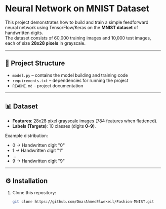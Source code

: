 # Neural Network on MNIST Dataset

This project demonstrates how to build and train a simple feedforward neural network using TensorFlow/Keras on the **MNIST dataset** of handwritten digits.  
The dataset consists of 60,000 training images and 10,000 test images, each of size **28x28 pixels** in grayscale.

---

## 📂 Project Structure
- `model.py` – contains the model building and training code
- `requirements.txt` – dependencies for running the project
- `README.md` – project documentation

---

## 📊 Dataset
- **Features**: 28x28 pixel grayscale images (784 features when flattened).
- **Labels (Targets)**: 10 classes (digits **0–9**).

Example distribution:
- 0 → Handwritten digit "0"
- 1 → Handwritten digit "1"
- …
- 9 → Handwritten digit "9"

---

## ⚙️ Installation
1. Clone this repository:
   ```bash
   git clone https://github.com/OmarAhmedElwekeil/Fashion-MNIST.git

